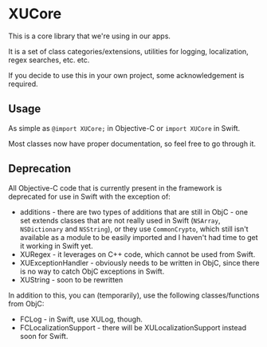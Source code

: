 # XUCore

This is a core library that we're using in our apps.

It is a set of class categories/extensions, utilities for logging, localization, regex searches, etc. etc.

If you decide to use this in your own project, some acknowledgement is required.

## Usage

As simple as `@import XUCore;` in Objective-C or `import XUCore` in Swift. 

Most classes now have proper documentation, so feel free to go through it.

## Deprecation

All Objective-C code that is currently present in the framework is deprecated for use in Swift with the exception of:

- additions - there are two types of additions that are still in ObjC - one set extends classes that are not really used in Swift (`NSArray`, `NSDictionary` and `NSString`), or they use `CommonCrypto`, which still isn't available as a module to be easily imported and I haven't had time to get it working in Swift yet.
- XURegex - it leverages on C++ code, which cannot be used from Swift.
- XUExceptionHandler - obviously needs to be written in ObjC, since there is no way to catch ObjC exceptions in Swift.
- XUString - soon to be rewritten

In addition to this, you can (temporarily), use the following classes/functions from ObjC:

- FCLog - in Swift, use XULog, though.
- FCLocalizationSupport - there will be XULocalizationSupport instead soon for Swift.
